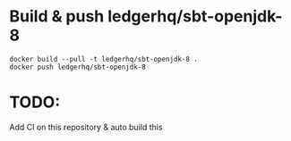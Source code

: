 # Build & push ledgerhq/sbt-openjdk-8
```
docker build --pull -t ledgerhq/sbt-openjdk-8 .
docker push ledgerhq/sbt-openjdk-8
```

# TODO:
Add CI on this repository & auto build this
